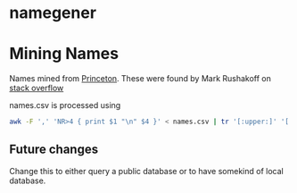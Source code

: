 # namegener

# Mining Names

Names mined from [Princeton](http://www.cs.princeton.edu/introcs/data/names.csv).
These were found by Mark Rushakoff on [stack overflow](https://stackoverflow.com/a/1452049)

names.csv is processed using
```bash
awk -F ',' 'NR>4 { print $1 "\n" $4 }' < names.csv | tr '[:upper:]' '[:lower:]' | sed '/^$/d'
```

## Future changes
Change this to either query a public database or to have somekind of local
database.
